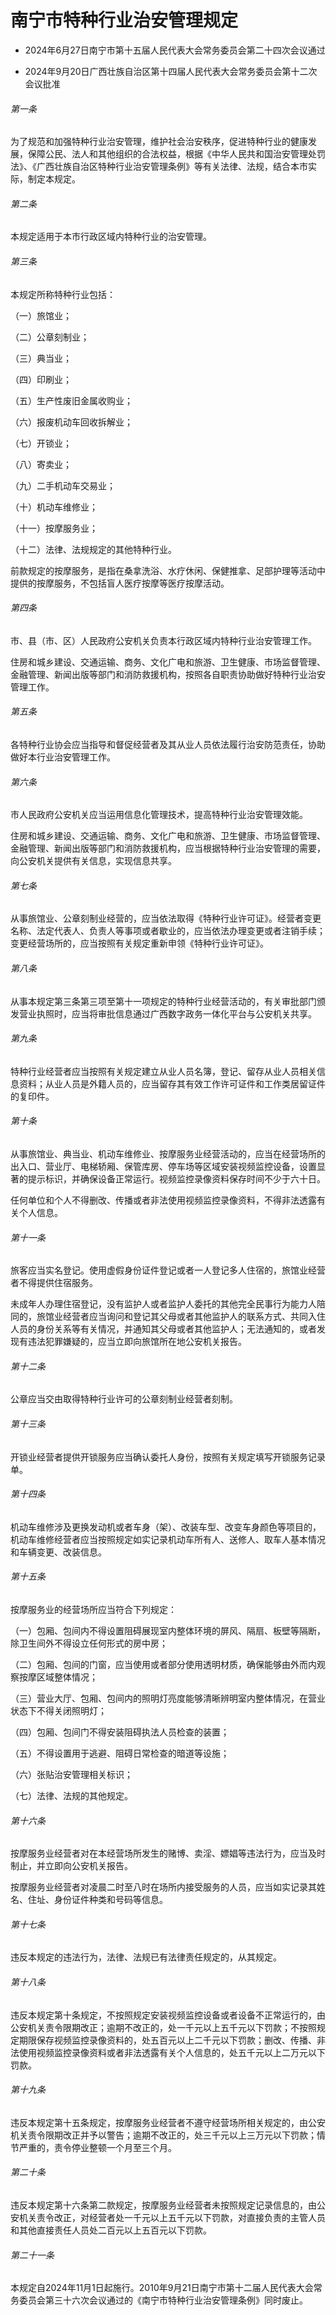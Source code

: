 # 南宁市特种行业治安管理规定

- 2024年6月27日南宁市第十五届人民代表大会常务委员会第二十四次会议通过

- 2024年9月20日广西壮族自治区第十四届人民代表大会常务委员会第十二次会议批准

<!-- INFO END -->

###### 第一条

为了规范和加强特种行业治安管理，维护社会治安秩序，促进特种行业的健康发展，保障公民、法人和其他组织的合法权益，根据《中华人民共和国治安管理处罚法》、《广西壮族自治区特种行业治安管理条例》等有关法律、法规，结合本市实际，制定本规定。

###### 第二条

本规定适用于本市行政区域内特种行业的治安管理。

###### 第三条

本规定所称特种行业包括：

（一）旅馆业；

（二）公章刻制业；

（三）典当业；

（四）印刷业；

（五）生产性废旧金属收购业；

（六）报废机动车回收拆解业；

（七）开锁业；

（八）寄卖业；

（九）二手机动车交易业；

（十）机动车维修业；

（十一）按摩服务业；

（十二）法律、法规规定的其他特种行业。

前款规定的按摩服务，是指在桑拿洗浴、水疗休闲、保健推拿、足部护理等活动中提供的按摩服务，不包括盲人医疗按摩等医疗按摩活动。

###### 第四条

市、县（市、区）人民政府公安机关负责本行政区域内特种行业治安管理工作。

住房和城乡建设、交通运输、商务、文化广电和旅游、卫生健康、市场监督管理、金融管理、新闻出版等部门和消防救援机构，按照各自职责协助做好特种行业治安管理工作。

###### 第五条

各特种行业协会应当指导和督促经营者及其从业人员依法履行治安防范责任，协助做好本行业治安管理工作。

###### 第六条

市人民政府公安机关应当运用信息化管理技术，提高特种行业治安管理效能。

住房和城乡建设、交通运输、商务、文化广电和旅游、卫生健康、市场监督管理、金融管理、新闻出版等部门和消防救援机构，应当根据特种行业治安管理的需要，向公安机关提供有关信息，实现信息共享。

###### 第七条

从事旅馆业、公章刻制业经营的，应当依法取得《特种行业许可证》。经营者变更名称、法定代表人、负责人等事项或者歇业的，应当依法办理变更或者注销手续；变更经营场所的，应当按照有关规定重新申领《特种行业许可证》。

###### 第八条

从事本规定第三条第三项至第十一项规定的特种行业经营活动的，有关审批部门颁发营业执照时，应当将审批信息通过广西数字政务一体化平台与公安机关共享。

###### 第九条

特种行业经营者应当按照有关规定建立从业人员名簿，登记、留存从业人员相关信息资料；从业人员是外籍人员的，应当留存其有效工作许可证件和工作类居留证件的复印件。

###### 第十条

从事旅馆业、典当业、机动车维修业、按摩服务业经营活动的，应当在经营场所的出入口、营业厅、电梯轿厢、保管库房、停车场等区域安装视频监控设备，设置显著的提示标识，并确保设备正常运行。视频监控录像资料保存时间不少于六十日。

任何单位和个人不得删改、传播或者非法使用视频监控录像资料，不得非法透露有关个人信息。

###### 第十一条

旅客应当实名登记。使用虚假身份证件登记或者一人登记多人住宿的，旅馆业经营者不得提供住宿服务。

未成年人办理住宿登记，没有监护人或者监护人委托的其他完全民事行为能力人陪同的，旅馆业经营者应当询问和登记其父母或者其他监护人的联系方式、共同入住人员的身份关系等有关情况，并通知其父母或者其他监护人；无法通知的，或者发现有违法犯罪嫌疑的，应当立即向旅馆所在地公安机关报告。

###### 第十二条

公章应当交由取得特种行业许可的公章刻制业经营者刻制。

###### 第十三条

开锁业经营者提供开锁服务应当确认委托人身份，按照有关规定填写开锁服务记录单。

###### 第十四条

机动车维修涉及更换发动机或者车身（架）、改装车型、改变车身颜色等项目的，机动车维修经营者应当按照规定如实记录机动车所有人、送修人、取车人基本情况和车辆变更、改装信息。

###### 第十五条

按摩服务业的经营场所应当符合下列规定：

（一）包厢、包间内不得设置阻碍展现室内整体环境的屏风、隔扇、板壁等隔断，除卫生间外不得设立任何形式的房中房；

（二）包厢、包间的门窗，应当使用或者部分使用透明材质，确保能够由外而内观察按摩区域整体情况；

（三）营业大厅、包厢、包间内的照明灯亮度能够清晰辨明室内整体情况，在营业状态下不得关闭照明灯；

（四）包厢、包间门不得安装阻碍执法人员检查的装置；

（五）不得设置用于逃避、阻碍日常检查的暗道等设施；

（六）张贴治安管理相关标识；

（七）法律、法规的其他规定。

###### 第十六条

按摩服务业经营者对在本经营场所发生的赌博、卖淫、嫖娼等违法行为，应当及时制止，并立即向公安机关报告。

按摩服务业经营者对凌晨二时至八时在场所内接受服务的人员，应当如实记录其姓名、住址、身份证件种类和号码等信息。

###### 第十七条

违反本规定的违法行为，法律、法规已有法律责任规定的，从其规定。

###### 第十八条

违反本规定第十条规定，不按照规定安装视频监控设备或者设备不正常运行的，由公安机关责令限期改正；逾期不改正的，处一千元以上五千元以下罚款；不按照规定期限保存视频监控录像资料的，处五百元以上二千元以下罚款；删改、传播、非法使用视频监控录像资料或者非法透露有关个人信息的，处五千元以上二万元以下罚款。

###### 第十九条

违反本规定第十五条规定，按摩服务业经营者不遵守经营场所相关规定的，由公安机关责令限期改正并予以警告；逾期不改正的，处三千元以上三万元以下罚款；情节严重的，责令停业整顿一个月至三个月。

###### 第二十条

违反本规定第十六条第二款规定，按摩服务业经营者未按照规定记录信息的，由公安机关责令改正，对经营者处一千元以上五千元以下罚款，对直接负责的主管人员和其他直接责任人员处二百元以上五百元以下罚款。

###### 第二十一条

本规定自2024年11月1日起施行。2010年9月21日南宁市第十二届人民代表大会常务委员会第三十六次会议通过的《南宁市特种行业治安管理条例》同时废止。
